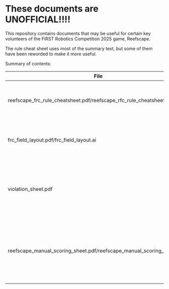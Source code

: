 # **These documents are UNOFFICIAL!!!!**

This repository contains documents that may be useful for certain key volunteers of the FIRST Robotics Competition 2025 game, Reefscape.

The rule cheat sheet uses most of the summary text, but some of them have been reworded to make it more useful.

Summary of contents:

| File | Description |
| --- | --- |
| reefscape_frc_rule_cheatsheet.pdf/reefscape_rfc_rule_cheatsheet.pptx | Quick cheat sheet of important rules and their penalties. |
| frc_field_layout.pdf/frc_field_layout.ai | Field layout that can be laminated to use dry erase markers on. |
| violation_sheet.pdf | A form that can be handed between Key Volunteers to track major violations. |
| reefscape_manual_scoring_sheet.pdf/reefscape_manual_scoring_sheet.pptx | A form that can be used to help manual score scoring elements when necessary. |
  
